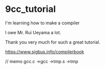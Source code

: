 # 9cc_tutorial
I'm learning how to make a compiler

I owe Mr. Rui Ueyama a lot.

Thank you very much for such a great tutorial.

https://www.sigbus.info/compilerbook


// memo
gcc.c →gcc →tmp.s →tmp
